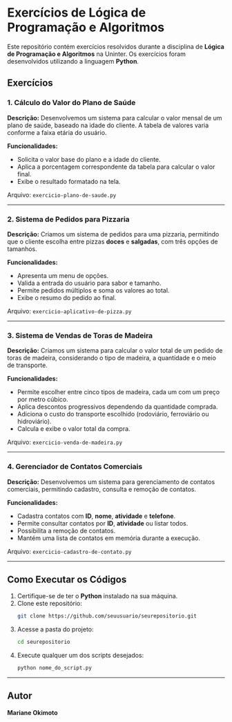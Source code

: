 # Exercícios de Lógica de Programação e Algoritmos

Este repositório contém exercícios resolvidos durante a disciplina de **Lógica de Programação e Algoritmos** na Uninter. Os exercícios foram desenvolvidos utilizando a linguagem **Python**.

## Exercícios

### 1. Cálculo do Valor do Plano de Saúde

**Descrição:**
Desenvolvemos um sistema para calcular o valor mensal de um plano de saúde, baseado na idade do cliente. A tabela de valores varia conforme a faixa etária do usuário.

**Funcionalidades:**
- Solicita o valor base do plano e a idade do cliente.
- Aplica a porcentagem correspondente da tabela para calcular o valor final.
- Exibe o resultado formatado na tela.

Arquivo: `exercicio-plano-de-saude.py`

---

### 2. Sistema de Pedidos para Pizzaria

**Descrição:**
Criamos um sistema de pedidos para uma pizzaria, permitindo que o cliente escolha entre pizzas **doces** e **salgadas**, com três opções de tamanhos.

**Funcionalidades:**
- Apresenta um menu de opções.
- Valida a entrada do usuário para sabor e tamanho.
- Permite pedidos múltiplos e soma os valores ao total.
- Exibe o resumo do pedido ao final.

Arquivo: `exercicio-aplicativo-de-pizza.py`

---

### 3. Sistema de Vendas de Toras de Madeira

**Descrição:**
Criamos um sistema para calcular o valor total de um pedido de toras de madeira, considerando o tipo de madeira, a quantidade e o meio de transporte.

**Funcionalidades:**
- Permite escolher entre cinco tipos de madeira, cada um com um preço por metro cúbico.
- Aplica descontos progressivos dependendo da quantidade comprada.
- Adiciona o custo do transporte escolhido (rodoviário, ferroviário ou hidroviário).
- Calcula e exibe o valor total da compra.

Arquivo: `exercicio-venda-de-madeira.py`

---

### 4. Gerenciador de Contatos Comerciais

**Descrição:**
Desenvolvemos um sistema para gerenciamento de contatos comerciais, permitindo cadastro, consulta e remoção de contatos.

**Funcionalidades:**
- Cadastra contatos com **ID**, **nome**, **atividade** e **telefone**.
- Permite consultar contatos por **ID**, **atividade** ou listar todos.
- Possibilita a remoção de contatos.
- Mantém uma lista de contatos em memória durante a execução.

Arquivo: `exercicio-cadastro-de-contato.py`

---

## Como Executar os Códigos

1. Certifique-se de ter o **Python** instalado na sua máquina.
2. Clone este repositório:
   ```bash
   git clone https://github.com/seuusuario/seurepositorio.git
   ```
3. Acesse a pasta do projeto:
   ```bash
   cd seurepositorio
   ```
4. Execute qualquer um dos scripts desejados:
   ```bash
   python nome_do_script.py
   ```

---

## Autor

**Mariane Okimoto**


